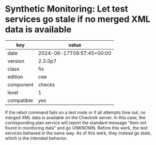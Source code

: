 [//]: # (werk v2)
# Synthetic Monitoring: Let test services go stale if no merged XML data is available

key        | value
---------- | ---
date       | 2024-06-17T09:57:45+00:00
version    | 2.3.0p7
class      | fix
edition    | cee
component  | checks
level      | 1
compatible | yes

If the rebot command fails on a test node or if all attempts time out, no merged XML data is
available on the Checkmk server. In this case, the corresponding plan service will report the
standard message "Item not found in monitoring data" and go UNKNOWN. Before this werk, the test
services behaved in the same way. As of this werk, they instead go stale, which is the intended
behavior.
